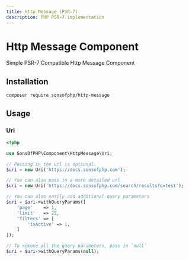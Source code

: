 ```yaml
---
title: Http Message (PSR-7)
description: PHP PSR-7 implementation
---
```


# Http Message Component

Simple PSR-7 Compatible Http Message Component

## Installation

```shell
composer require sonsofphp/http-message
```

## Usage

### Uri

```php
<?php

use SonsOfPHP\Component\HttpMessage\Uri;

// Passing in the url is optional.
$uri = new Uri('https://docs.sonsofphp.com');

// You can also pass in a more detailed url
$uri = new Uri('https://docs.sonsofphp.com/search/results?q=test');

// You can also easily add additional query parameters
$uri = $uri->withQueryParams([
    'page'    => 1,
    'limit'   => 25,
    'filters' => [
        'isActive' => 1,
    ]
]);

// To remove all the query parameters, pass in `null`
$uri = $uri->withQueryParams(null);
```
